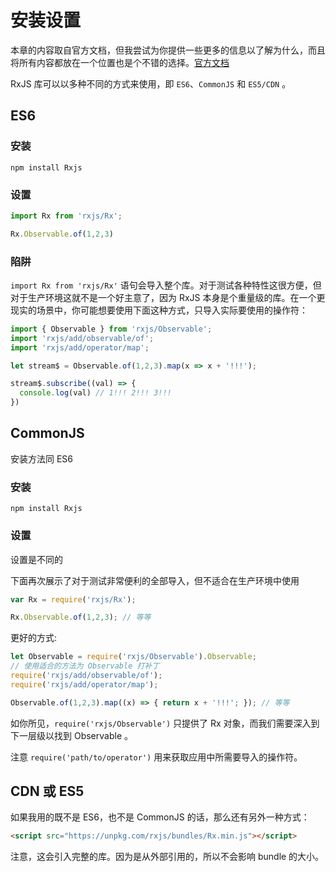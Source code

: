 # 安装设置

本章的内容取自官方文档，但我尝试为你提供一些更多的信息以了解为什么，而且将所有内容都放在一个位置也是个不错的选择。[官方文档](https://github.com/ReactiveX/rxjs)

RxJS 库可以以多种不同的方式来使用，即 `ES6`、`CommonJS` 和 `ES5/CDN` 。

## ES6

### 安装

```shell
npm install Rxjs
```

### 设置

```javascript
import Rx from 'rxjs/Rx';

Rx.Observable.of(1,2,3)
```

### 陷阱

`import Rx from 'rxjs/Rx'` 语句会导入整个库。对于测试各种特性这很方便，但对于生产环境这就不是一个好主意了，因为 RxJS 本身是个重量级的库。在一个更现实的场景中，你可能想要使用下面这种方式，只导入实际要使用的操作符：

```javascript
import { Observable } from 'rxjs/Observable';
import 'rxjs/add/observable/of';
import 'rxjs/add/operator/map';

let stream$ = Observable.of(1,2,3).map(x => x + '!!!');

stream$.subscribe((val) => {
  console.log(val) // 1!!! 2!!! 3!!!
})
```

## CommonJS

安装方法同 ES6

### 安装

```shell
npm install Rxjs
```

### 设置

设置是不同的

下面再次展示了对于测试非常便利的全部导入，但不适合在生产环境中使用

```javascript
var Rx = require('rxjs/Rx');

Rx.Observable.of(1,2,3); // 等等
```

更好的方式:

```javascript
let Observable = require('rxjs/Observable').Observable;
// 使用适合的方法为 Observable 打补丁
require('rxjs/add/observable/of');
require('rxjs/add/operator/map');

Observable.of(1,2,3).map((x) => { return x + '!!!'; }); // 等等
```

如你所见，`require('rxjs/Observable')` 只提供了 Rx 对象，而我们需要深入到下一层级以找到 Observable 。

注意 `require('path/to/operator')` 用来获取应用中所需要导入的操作符。

## CDN 或 ES5

如果我用的既不是 ES6，也不是 CommonJS 的话，那么还有另外一种方式：

```html
<script src="https://unpkg.com/rxjs/bundles/Rx.min.js"></script>
```

注意，这会引入完整的库。因为是从外部引用的，所以不会影响 bundle 的大小。

